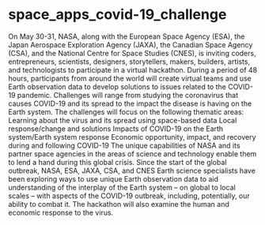 # space_apps_covid-19_challenge
On May 30-31, NASA, along with the European Space Agency (ESA), the Japan Aerospace Exploration Agency (JAXA), the Canadian Space Agency (CSA), and the National Centre for Space Studies (CNES), is inviting coders, entrepreneurs, scientists, designers, storytellers, makers, builders, artists, and technologists to participate in a virtual hackathon. During a period of 48 hours, participants from around the world will create virtual teams and use Earth observation data to develop solutions to issues related to the COVID-19 pandemic. Challenges will range from studying the coronavirus that causes COVID-19 and its spread to the impact the disease is having on the Earth system. The challenges will focus on the following thematic areas:  Learning about the virus and its spread using space-based data Local response/change and solutions Impacts of COVID-19 on the Earth system/Earth system response Economic opportunity, impact, and recovery during and following COVID-19 The unique capabilities of NASA and its partner space agencies in the areas of science and technology enable them to lend a hand during this global crisis. Since the start of the global outbreak, NASA, ESA, JAXA, CSA, and CNES Earth science specialists have been exploring ways to use unique Earth observation data to aid understanding of the interplay of the Earth system – on global to local scales – with aspects of the COVID-19 outbreak, including, potentially, our ability to combat it. The hackathon will also examine the human and economic response to the virus.
